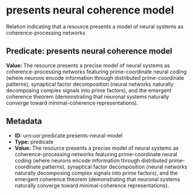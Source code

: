# presents neural coherence model

Relation indicating that a resource presents a model of neural systems as coherence-processing networks

## Predicate: presents neural coherence model

**Value:** The resource presents a precise model of neural systems as coherence-processing networks featuring prime-coordinate neural coding (where neurons encode information through distributed prime-coordinate patterns), synaptical factor decomposition (neural networks naturally decomposing complex signals into prime factors), and the emergent coherence theorem (demonstrating that neuronal systems naturally converge toward minimal-coherence representations).

## Metadata

- **ID:** urn:uor:predicate:presents-neural-model
- **Type:** predicate
- **Value:** The resource presents a precise model of neural systems as coherence-processing networks featuring prime-coordinate neural coding (where neurons encode information through distributed prime-coordinate patterns), synaptical factor decomposition (neural networks naturally decomposing complex signals into prime factors), and the emergent coherence theorem (demonstrating that neuronal systems naturally converge toward minimal-coherence representations).
